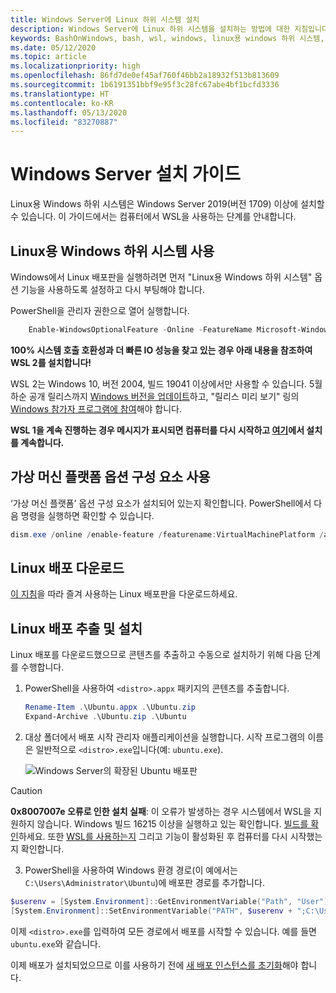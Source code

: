 ```yaml
---
title: Windows Server에 Linux 하위 시스템 설치
description: Windows Server에 Linux 하위 시스템을 설치하는 방법에 대한 지침입니다.
keywords: BashOnWindows, bash, wsl, windows, linux용 windows 하위 시스템, windows 하위 시스템, ubuntu, windows server
ms.date: 05/12/2020
ms.topic: article
ms.localizationpriority: high
ms.openlocfilehash: 86fd7de0ef45af760f46bb2a18932f513b813609
ms.sourcegitcommit: 1b6191351bbf9e95f3c28fc67abe4bf1bcfd3336
ms.translationtype: HT
ms.contentlocale: ko-KR
ms.lasthandoff: 05/13/2020
ms.locfileid: "83270887"
---
```

# <a name="windows-server-installation-guide"></a>Windows Server 설치 가이드

Linux용 Windows 하위 시스템은 Windows Server 2019(버전 1709) 이상에 설치할 수 있습니다. 이 가이드에서는 컴퓨터에서 WSL을 사용하는 단계를 안내합니다.

## <a name="enable-the-windows-subsystem-for-linux"></a>Linux용 Windows 하위 시스템 사용

Windows에서 Linux 배포판을 실행하려면 먼저 "Linux용 Windows 하위 시스템" 옵션 기능을 사용하도록 설정하고 다시 부팅해야 합니다.

PowerShell을 관리자 권한으로 열어 실행합니다.

```powershell
    Enable-WindowsOptionalFeature -Online -FeatureName Microsoft-Windows-Subsystem-Linux

```

**100% 시스템 호출 호환성과 더 빠른 IO 성능을 찾고 있는 경우 아래 내용을 참조하여 WSL 2를 설치합니다!**

WSL 2는 Windows 10, 버전 2004, 빌드 19041 이상에서만 사용할 수 있습니다. 5월 하순 공개 릴리스까지 [Windows 버전을 업데이트](ms-settings:windowsupdate)하고, "릴리스 미리 보기" 링의 [Windows 참가자 프로그램에 참여](https://insider.windows.com/insidersigninboth/)해야 합니다.

**WSL 1을 계속 진행하는 경우 메시지가 표시되면 컴퓨터를 다시 시작하고 [여기](./install-on-server.md#download-a-linux-distribution)에서 설치를 계속합니다.**

## <a name="enable-the-virtual-machine-platform-optional-component"></a>가상 머신 플랫폼 옵션 구성 요소 사용

‘가상 머신 플랫폼’ 옵션 구성 요소가 설치되어 있는지 확인합니다. PowerShell에서 다음 명령을 실행하면 확인할 수 있습니다.

```powershell
dism.exe /online /enable-feature /featurename:VirtualMachinePlatform /all /norestart
```

## <a name="download-a-linux-distribution"></a>Linux 배포 다운로드

[이 지침](install-manual.md)을 따라 즐겨 사용하는 Linux 배포판을 다운로드하세요.

## <a name="extract-and-install-a-linux-distribution"></a>Linux 배포 추출 및 설치

Linux 배포를 다운로드했으므로 콘텐츠를 추출하고 수동으로 설치하기 위해 다음 단계를 수행합니다.

1. PowerShell을 사용하여 `<distro>.appx` 패키지의 콘텐츠를 추출합니다.

    ```powershell
    Rename-Item .\Ubuntu.appx .\Ubuntu.zip
    Expand-Archive .\Ubuntu.zip .\Ubuntu
    ```

2. 대상 폴더에서 배포 시작 관리자 애플리케이션을 실행합니다. 시작 프로그램의 이름은 일반적으로 `<distro>.exe`입니다(예: `ubuntu.exe`).

    ![Windows Server의 확장된 Ubuntu 배포판](media/server-appx-expand.png)

> [!CAUTION]
> **0x8007007e 오류로 인한 설치 실패**: 이 오류가 발생하는 경우 시스템에서 WSL을 지원하지 않습니다. Windows 빌드 16215 이상을 실행하고 있는 확인합니다. [빌드를 확인](troubleshooting.md#check-your-build-number)하세요. 또한 [WSL를 사용하는지](troubleshooting.md#confirm-wsl-is-enabled) 그리고 기능이 활성화된 후 컴퓨터를 다시 시작했는지 확인합니다.  

3. PowerShell을 사용하여 Windows 환경 경로(이 예에서는 `C:\Users\Administrator\Ubuntu`)에 배포판 경로를 추가합니다.

```powershell
$userenv = [System.Environment]::GetEnvironmentVariable("Path", "User")
[System.Environment]::SetEnvironmentVariable("PATH", $userenv + ";C:\Users\Administrator\Ubuntu", "User")
```

이제 `<distro>.exe`를 입력하여 모든 경로에서 배포를 시작할 수 있습니다. 예를 들면 `ubuntu.exe`와 같습니다.

이제 배포가 설치되었으므로 이를 사용하기 전에 [새 배포 인스턴스를 초기화](initialize-distro.md)해야 합니다.
